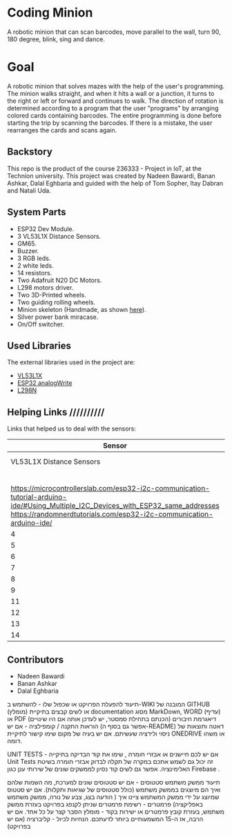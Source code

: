 # Coding Minion
A robotic minion that can scan barcodes, move parallel to the wall, turn 90, 180 degree, blink, sing and dance.


# Goal 
A robotic minion that solves mazes with the help of the user's programming. The minion walks straight, and when it hits a wall or a junction, it turns to the right or left or forward and continues to walk. The direction of rotation is determined according to a program that the user "programs" by arranging colored cards containing barcodes. The entire programming is done before starting the trip by scanning the barcodes. If there is a mistake, the user rearranges the cards and scans again.


## Backstory
This repo is the product of the course 236333 - Project in IoT, at the Technion university. This project was created by Nadeen Bawardi, Banan Ashkar, Dalal Eghbaria and guided with the help of Tom Sopher, Itay Dabran and Natali Uda.


## System Parts 
* ESP32 Dev Module.
* 3 VL53L1X Distance Sensors.
* GM65.
* Buzzer.
* 3 RGB leds.
* 2 white leds.
* 14 resistors.
* Two Adafruit N20 DC Motors.
* L298 motors driver.
* Two 3D-Printed wheels.
* Two guiding rolling wheels.
* Minion skeleton (Handmade, as shown [here](https://www.youtube.com/watch?v=xytOwOuyp5M)).
* Silver power bank miracase.
* On/Off switcher.


## Used Libraries
The external libraries used in the project are:
* [VL53L1X](https://www.arduino.cc/reference/en/libraries/vl53l1x/)
* [ESP32 analogWrite](https://www.arduino.cc/reference/en/libraries/esp32-analogwrite/)
* [L298N](https://www.arduino.cc/reference/en/libraries/l298n/)


## Helping Links //////////
Links that helped us to deal with the sensors:

| Sensor | Links |
| ---- | ----------- |
| VL53L1X Distance Sensors | https://github.com/pololu/vl53l1x-arduino |
|                          | https://youtu.be/dzbGmIZv26E |
https://microcontrollerslab.com/esp32-i2c-communication-tutorial-arduino-ide/#Using_Multiple_I2C_Devices_with_ESP32_same_addresses https://randomnerdtutorials.com/esp32-i2c-communication-arduino-ide/ |
| 4 | - |
| 5 | - |
| 6 | - |
| 7 | - |
| 8 | - |
| 9 | - |
| 11 | - |
| 12 | - |
| 13 | - |
| 14 | - |


## Contributors
* Nadeen Bawardi
* Banan Ashkar
* Dalal Eghbaria















תיעוד להפעלת הפרויקט או שכפול שלו   - להשתמש ב-WIKI המובנה של GITHUB (מומלץ) או לשים קבצים  בתיקיית documentation  מסוג MarkDown,  WORD (עדיף) או PDF 
דיאגרמת חיבורים (הכנתם בתחילת סמסטר, יש לעדכן אותה אם היו שינויים)
הוראות התקנה / קומפילציה - אם יש (אפשר גם בסוף ה-README)
דאטה ותוצאות של ניסוי ולידציה שעשיתם. אם יש בעיה של מקום שימו קישור לתיקיית ONEDRIVE או משהו דומה.

 UNIT TESTS  - אם יש לכם חיישנים או אבזרי חומרה , שימו את קוד הבדיקה בתיקייה Unit Tests  זה יכול גם לשמש אתכם במקרה של תקלה לבדוק אבזרי חומרה בשיטת האלימינציה. אפשר גם לשים קוד נסיון לממשקים שונים של שירותי ענן כגון Firebase .

תיעוד ממשק משתמש
סטטוסים - אם יש סטטוסים שונים למערכת, מה השמות שלהם ואיך הם מיוצגים בממשק משתמש (כולל סטטוסים של שגיאות ותקלות). אם יש סטטוס שמיוצג על ידי ממשק המשתמש ציינו איך ( הודעה בצג, צבע של נורה, ממשק משתמש באפליקציה)
פרמטרים - רשימת פרמטרים שניתן לקנפג בפרויקט בעזרת ממשק משתמש, בעזרת קובץ פרמטרים או ישירות בקוד - מומלץ הסבר קצר על כל אחד. אם יש הרבה, אז ה-15 המשמעותיים ביותר לדעתכם.
הנחיות לכיול - קליברציה (אם יש בפרויקט)
